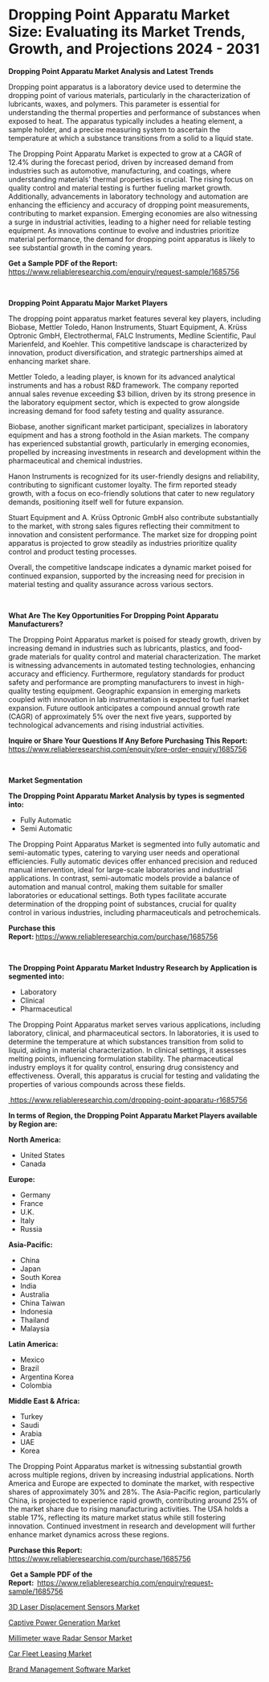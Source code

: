 <p><h1>Dropping Point Apparatu Market Size: Evaluating its Market Trends, Growth, and Projections 2024 - 2031</h1></p><p><strong>Dropping Point Apparatu Market Analysis and Latest Trends</strong></p>
<p><p>Dropping point apparatus is a laboratory device used to determine the dropping point of various materials, particularly in the characterization of lubricants, waxes, and polymers. This parameter is essential for understanding the thermal properties and performance of substances when exposed to heat. The apparatus typically includes a heating element, a sample holder, and a precise measuring system to ascertain the temperature at which a substance transitions from a solid to a liquid state.</p><p>The Dropping Point Apparatu Market is expected to grow at a CAGR of 12.4% during the forecast period, driven by increased demand from industries such as automotive, manufacturing, and coatings, where understanding materials' thermal properties is crucial. The rising focus on quality control and material testing is further fueling market growth. Additionally, advancements in laboratory technology and automation are enhancing the efficiency and accuracy of dropping point measurements, contributing to market expansion. Emerging economies are also witnessing a surge in industrial activities, leading to a higher need for reliable testing equipment. As innovations continue to evolve and industries prioritize material performance, the demand for dropping point apparatus is likely to see substantial growth in the coming years.</p></p>
<p><strong>Get a Sample PDF of the Report:&nbsp;</strong> <a href="https://www.reliableresearchiq.com/enquiry/request-sample/1685756?utm_campaign=1137&utm_medium=2&utm_source=Github&utm_content=ia&utm_term=06102024&utm_id=dropping-point-apparatu">https://www.reliableresearchiq.com/enquiry/request-sample/1685756</a></p>
<p>&nbsp;</p>
<p><strong>Dropping Point Apparatu Major Market Players</strong></p>
<p><p>The dropping point apparatus market features several key players, including Biobase, Mettler Toledo, Hanon Instruments, Stuart Equipment, A. Krüss Optronic GmbH, Electrothermal, FALC Instruments, Medline Scientific, Paul Marienfeld, and Koehler. This competitive landscape is characterized by innovation, product diversification, and strategic partnerships aimed at enhancing market share.</p><p>Mettler Toledo, a leading player, is known for its advanced analytical instruments and has a robust R&D framework. The company reported annual sales revenue exceeding $3 billion, driven by its strong presence in the laboratory equipment sector, which is expected to grow alongside increasing demand for food safety testing and quality assurance.</p><p>Biobase, another significant market participant, specializes in laboratory equipment and has a strong foothold in the Asian markets. The company has experienced substantial growth, particularly in emerging economies, propelled by increasing investments in research and development within the pharmaceutical and chemical industries.</p><p>Hanon Instruments is recognized for its user-friendly designs and reliability, contributing to significant customer loyalty. The firm reported steady growth, with a focus on eco-friendly solutions that cater to new regulatory demands, positioning itself well for future expansion.</p><p>Stuart Equipment and A. Krüss Optronic GmbH also contribute substantially to the market, with strong sales figures reflecting their commitment to innovation and consistent performance. The market size for dropping point apparatus is projected to grow steadily as industries prioritize quality control and product testing processes.</p><p>Overall, the competitive landscape indicates a dynamic market poised for continued expansion, supported by the increasing need for precision in material testing and quality assurance across various sectors.</p></p>
<p>&nbsp;</p>
<p><strong>What Are The Key Opportunities For Dropping Point Apparatu Manufacturers?</strong></p>
<p><p>The Dropping Point Apparatus market is poised for steady growth, driven by increasing demand in industries such as lubricants, plastics, and food-grade materials for quality control and material characterization. The market is witnessing advancements in automated testing technologies, enhancing accuracy and efficiency. Furthermore, regulatory standards for product safety and performance are prompting manufacturers to invest in high-quality testing equipment. Geographic expansion in emerging markets coupled with innovation in lab instrumentation is expected to fuel market expansion. Future outlook anticipates a compound annual growth rate (CAGR) of approximately 5% over the next five years, supported by technological advancements and rising industrial activities.</p></p>
<p><strong>Inquire or Share Your Questions If Any Before Purchasing This Report:</strong> <a href="https://www.reliableresearchiq.com/enquiry/pre-order-enquiry/1685756?utm_campaign=1137&utm_medium=2&utm_source=Github&utm_content=ia&utm_term=06102024&utm_id=dropping-point-apparatu">https://www.reliableresearchiq.com/enquiry/pre-order-enquiry/1685756</a></p>
<p>&nbsp;</p>
<p><strong>Market Segmentation</strong></p>
<p><strong>The Dropping Point Apparatu Market Analysis by types is segmented into:</strong></p>
<p><ul><li>Fully Automatic</li><li>Semi Automatic</li></ul></p>
<p><p>The Dropping Point Apparatus Market is segmented into fully automatic and semi-automatic types, catering to varying user needs and operational efficiencies. Fully automatic devices offer enhanced precision and reduced manual intervention, ideal for large-scale laboratories and industrial applications. In contrast, semi-automatic models provide a balance of automation and manual control, making them suitable for smaller laboratories or educational settings. Both types facilitate accurate determination of the dropping point of substances, crucial for quality control in various industries, including pharmaceuticals and petrochemicals.</p></p>
<p><strong>Purchase this Report:&nbsp;</strong><a href="https://www.reliableresearchiq.com/purchase/1685756?utm_campaign=1137&utm_medium=2&utm_source=Github&utm_content=ia&utm_term=06102024&utm_id=dropping-point-apparatu">https://www.reliableresearchiq.com/purchase/1685756</a></p>
<p>&nbsp;</p>
<p><strong>The Dropping Point Apparatu Market Industry Research by Application is segmented into:</strong></p>
<p><ul><li>Laboratory</li><li>Clinical</li><li>Pharmaceutical</li></ul></p>
<p><p>The Dropping Point Apparatus market serves various applications, including laboratory, clinical, and pharmaceutical sectors. In laboratories, it is used to determine the temperature at which substances transition from solid to liquid, aiding in material characterization. In clinical settings, it assesses melting points, influencing formulation stability. The pharmaceutical industry employs it for quality control, ensuring drug consistency and effectiveness. Overall, this apparatus is crucial for testing and validating the properties of various compounds across these fields.</p></p>
<p><a href="https://www.reliableresearchiq.com/dropping-point-apparatu-r1685756?utm_campaign=1137&utm_medium=2&utm_source=Github&utm_content=ia&utm_term=06102024&utm_id=dropping-point-apparatu">&nbsp;https://www.reliableresearchiq.com/dropping-point-apparatu-r1685756</a></p>
<p><strong>In terms of Region, the Dropping Point Apparatu Market Players available by Region are:</strong></p>
<p>
    <p> <strong> North America: </strong>
        <ul>
            <li>United States</li>
            <li>Canada</li>
        </ul>
        </p> 
    <p> <strong> Europe: </strong>
        <ul>
            <li>Germany</li>
            <li>France</li>
            <li>U.K.</li>
            <li>Italy</li>
            <li>Russia</li>
        </ul>
        </p> 
    <p> <strong> Asia-Pacific: </strong>
        <ul>
            <li>China</li>
            <li>Japan</li>
            <li>South Korea</li>
            <li>India</li>
            <li>Australia</li>
            <li>China Taiwan</li>
            <li>Indonesia</li>
            <li>Thailand</li>
            <li>Malaysia</li>
        </ul>
        </p> 
    <p> <strong> Latin America: </strong>
        <ul>
            <li>Mexico</li>
            <li>Brazil</li>
            <li>Argentina Korea</li>
            <li>Colombia</li>
        </ul>
        </p> 
    <p> <strong> Middle East & Africa: </strong>
        <ul>
            <li>Turkey</li>
            <li>Saudi</li>
            <li>Arabia</li>
            <li>UAE</li>
            <li>Korea</li>
        </ul>
    </p>
    </p>
<p><p>The Dropping Point Apparatus market is witnessing substantial growth across multiple regions, driven by increasing industrial applications. North America and Europe are expected to dominate the market, with respective shares of approximately 30% and 28%. The Asia-Pacific region, particularly China, is projected to experience rapid growth, contributing around 25% of the market share due to rising manufacturing activities. The USA holds a stable 17%, reflecting its mature market status while still fostering innovation. Continued investment in research and development will further enhance market dynamics across these regions.</p></p>
<p><strong>Purchase this Report: </strong><a href="https://www.reliableresearchiq.com/purchase/1685756?utm_campaign=1137&utm_medium=2&utm_source=Github&utm_content=ia&utm_term=06102024&utm_id=dropping-point-apparatu">https://www.reliableresearchiq.com/purchase/1685756</a></p>
<p>&nbsp;<strong>Get a Sample PDF of the Report:&nbsp;&nbsp;</strong><a href="https://www.reliableresearchiq.com/enquiry/request-sample/1685756?utm_campaign=1137&utm_medium=2&utm_source=Github&utm_content=ia&utm_term=06102024&utm_id=dropping-point-apparatu">https://www.reliableresearchiq.com/enquiry/request-sample/1685756</a></p>
<p><strong></strong></p>
<p><p><a href="https://issuu.com/reportprime-2/docs/3d-laser-displacement-sensors-marke_75d8387da36d10?utm_campaign=1137&utm_medium=2&utm_source=Github&utm_content=ia&utm_term=06102024&utm_id=dropping-point-apparatu">3D Laser Displacement Sensors Market</a></p><p><a href="https://www.linkedin.com/pulse/captive-power-generation-market-revolution-2024-2031-trends-xo5re?utm_campaign=1137&utm_medium=2&utm_source=Github&utm_content=ia&utm_term=06102024&utm_id=dropping-point-apparatu">Captive Power Generation Market</a></p><p><a href="https://issuu.com/reportprime-2/docs/millimeter-wave-radar-sensor-market_1eda0644c502ef?utm_campaign=1137&utm_medium=2&utm_source=Github&utm_content=ia&utm_term=06102024&utm_id=dropping-point-apparatu">Millimeter wave Radar Sensor Market</a></p><p><a href="https://www.linkedin.com/pulse/car-fleet-leasing-market-analysis-product-segmentation-regional-wqvne?utm_campaign=1137&utm_medium=2&utm_source=Github&utm_content=ia&utm_term=06102024&utm_id=dropping-point-apparatu">Car Fleet Leasing Market</a></p><p><a href="https://www.linkedin.com/pulse/emerging-trends-brand-management-software-market-global-outlook-2csde?utm_campaign=1137&utm_medium=2&utm_source=Github&utm_content=ia&utm_term=06102024&utm_id=dropping-point-apparatu">Brand Management Software Market</a></p></p>